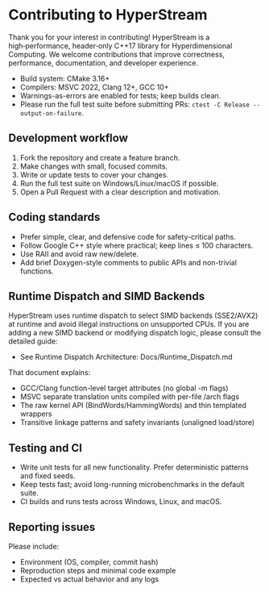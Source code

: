 # Contributing to HyperStream

Thank you for your interest in contributing! HyperStream is a high‑performance, header‑only C++17 library for Hyperdimensional Computing. We welcome contributions that improve correctness, performance, documentation, and developer experience.

- Build system: CMake 3.16+
- Compilers: MSVC 2022, Clang 12+, GCC 10+
- Warnings-as-errors are enabled for tests; keep builds clean.
- Please run the full test suite before submitting PRs: `ctest -C Release --output-on-failure`.

## Development workflow

1. Fork the repository and create a feature branch.
2. Make changes with small, focused commits.
3. Write or update tests to cover your changes.
4. Run the full test suite on Windows/Linux/macOS if possible.
5. Open a Pull Request with a clear description and motivation.

## Coding standards

- Prefer simple, clear, and defensive code for safety-critical paths.
- Follow Google C++ style where practical; keep lines ≤ 100 characters.
- Use RAII and avoid raw new/delete.
- Add brief Doxygen-style comments to public APIs and non-trivial functions.

## Runtime Dispatch and SIMD Backends

HyperStream uses runtime dispatch to select SIMD backends (SSE2/AVX2) at runtime and avoid illegal instructions on unsupported CPUs. If you are adding a new SIMD backend or modifying dispatch logic, please consult the detailed guide:

- See Runtime Dispatch Architecture: Docs/Runtime_Dispatch.md

That document explains:
- GCC/Clang function-level target attributes (no global -m flags)
- MSVC separate translation units compiled with per-file /arch flags
- The raw kernel API (BindWords/HammingWords) and thin templated wrappers
- Transitive linkage patterns and safety invariants (unaligned load/store)

## Testing and CI

- Write unit tests for all new functionality. Prefer deterministic patterns and fixed seeds.
- Keep tests fast; avoid long-running microbenchmarks in the default suite.
- CI builds and runs tests across Windows, Linux, and macOS.

## Reporting issues

Please include:
- Environment (OS, compiler, commit hash)
- Reproduction steps and minimal code example
- Expected vs actual behavior and any logs

